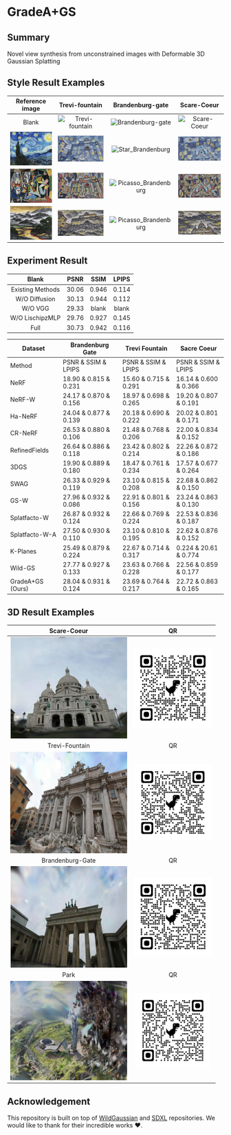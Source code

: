 # GradeA+GS

## **Summary**
Novel view synthesis from unconstrained images with Deformable 3D Gaussian Splatting

## **Style Result Examples**
Reference image |  Trevi-fountain  |  Brandenburg-gate  |  Scare-Coeur
:-------------------------:|:-------------------------:|:-------------------------:|:-------------------------:
Blank | ![Trevi-fountain](result/example/Trevi-fountain.gif) | ![Brandenburg-gate](result/example/Brandenburg-gate.gif) | ![Scare-Coeur](result/example/Scare-Coeur.gif)
![Star](result/reference/Star.png) | ![Star_Trevi](result/example/Star_Trevi.gif) | ![Star_Brandenburg](result/example/Star_Brandenburg.gif) | ![Star_Scare](result/example/Star_Scare.gif)
![Picasso](result/reference/Picasso.png) | ![Picasso_Trevi](result/example/Picasso_Trevi.gif) | ![Picasso_Brandenburg](result/example/Picasso_Brandenburg.gif) | ![Picasso_Scare](result/example/Picasso_Scare.gif)
![Mountain](result/reference/Mountain.png) | ![Picasso_Trevi](result/example/Mountain_Trevi.gif) | ![Picasso_Brandenburg](result/example/Mountain_Brandenburg.gif) | ![Picasso_Scare](result/example/Mountain_Scare.gif)

## **Experiment Result**
Blank | PSNR | SSIM | LPIPS
:-------------------------:|:-------------------------:|:-------------------------:|:-------------------------:
Existing Methods | 30.06 | 0.946 | 0.114
W/O Diffusion | 30.13 | 0.944 | 0.112
W/O VGG | 29.33 | blank | blank
W/O LischipzMLP | 29.76 | 0.927 | 0.145
Full | 30.73 | 0.942 | 0.116

| Dataset| Brandenburg Gate | Trevi Fountain | Sacre Coeur |
| ----- | ----- | ---- | ---- |
| Method | PSNR & SSIM & LPIPS | PSNR & SSIM & LPIPS  | PSNR & SSIM & LPIPS |
NeRF          | 18.90 & 0.815 & 0.231 | 15.60 & 0.715 & 0.291 | 16.14 & 0.600 & 0.366 |
NeRF-W        | 24.17 & 0.870 & 0.156 | 18.97 & 0.698 & 0.265 | 19.20 & 0.807 & 0.191 |
Ha-NeRF       | 24.04 & 0.877 & 0.139 | 20.18 & 0.690 & 0.222 | 20.02 & 0.801 & 0.171 |
CR-NeRF       | 26.53 & 0.880 & 0.106 | 21.48 & 0.768 & 0.206 | 22.00 & 0.834 & 0.152 |
RefinedFields | 26.64 & 0.886 & 0.118 | 23.42 & 0.802 & 0.214 | 22.26 & 0.872 & 0.186 |
3DGS          | 19.90 & 0.889 & 0.180 | 18.47 & 0.761 & 0.234 | 17.57 & 0.677 & 0.264 |
SWAG          | 26.33 & 0.929 & 0.119 | 23.10 & 0.815 & 0.208 | 22.68 & 0.862 & 0.150 |
GS-W          | 27.96 & 0.932 & 0.086 | 22.91 & 0.801 & 0.156 | 23.24 & 0.863 & 0.130 |
Splatfacto-W      | 26.87 & 0.932 & 0.124 | 22.66 & 0.769 & 0.224 | 22.53 & 0.836 & 0.187 |
Splatfacto-W-A    | 27.50 & 0.930 & 0.110 | 23.10 & 0.810 & 0.195 | 22.62 & 0.876 & 0.152 |
K-Planes          |25.49 & 0.879 & 0.224| 22.67 & 0.714 & 0.317| 0.224 & 20.61 & 0.774 |
Wild-GS | 27.77 & 0.927 & 0.133 | 23.63 & 0.766 & 0.228 |22.56 & 0.859 & 0.177 |
GradeA+GS (Ours) | 28.04 & 0.931 & 0.124 | 23.69 & 0.764 & 0.217 | 22.72 & 0.863 & 0.165 |

## **3D Result Examples**
Scare-Coeur | QR
:-------------------------:|:-------------------------:
![Scare](result/QR/Scare.png) | ![QR-Scare](result/QR/QR_Scare.png)
Trevi-Fountain | QR
![Scare](result/QR/Trevi.png) | ![QR-Scare](result/QR/QR_Trevi.png)
Brandenburg-Gate | QR
![Scare](result/QR/Brandenburg.png) | ![QR-Scare](result/QR/QR_Brandenburg.png)
Park | QR
![Scare](result/QR/Park.png) | ![QR-Scare](result/QR/QR_Park.png)

## Acknowledgement
This repository is built on top of [WildGaussian](https://github.com/jkulhanek/wild-gaussians) and [SDXL](https://stablediffusionxl.com/) repositories. We would like to thank for their incredible works ❤.